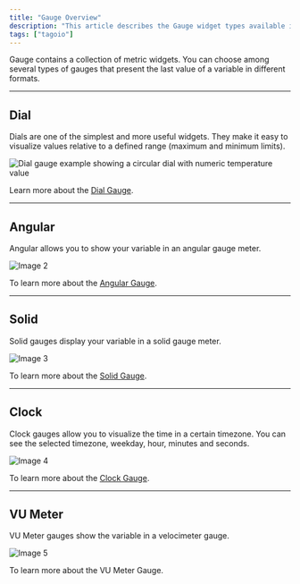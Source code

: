 ```yaml
---
title: "Gauge Overview"
description: "This article describes the Gauge widget types available in TagoIO and explains the Dial and Angular gauge types, including how they present a variable's last value and a link to more detail for the Dial gauge."
tags: ["tagoio"]
---
```

Gauge contains a collection of metric widgets. You can choose among several types of gauges that present the last value of a variable in different formats.

---

## Dial

Dials are one of the simplest and more useful widgets. They make it easy to visualize values relative to a defined range (maximum and minimum limits).

![Dial gauge example showing a circular dial with numeric temperature value](/docs_imagem/tagoio/gauge-overview-2.png)

Learn more about the [Dial Gauge](widgets/dial-widget).

---

## Angular

Angular allows you to show your variable in an angular gauge meter.

![Image 2](https://cdn.elev.io/file/uploads/yGBQnVkwTkwKzLvCtyE2FWwacoOTiKC1hwphA_gVtqs/aIbG9u-V8i2HR5KvaqNOenHfTAI3odeqmzcAsCygr2M/1587131850692-QkI.png)

To learn more about the [Angular Gauge](/tagoio/angular-widget).

---

## Solid

Solid gauges display your variable in a solid gauge meter.

![Image 3](https://cdn.elev.io/file/uploads/yGBQnVkwTkwKzLvCtyE2FWwacoOTiKC1hwphA_gVtqs/uOYfn0kOm96rWuuAfSrh44zLqLddXkvIs9_48wNNcmA/1587131943985-EQI.png)

To learn more about the [Solid Gauge](/tagoio/solid-widget).

---

## Clock

Clock gauges allow you to visualize the time in a certain timezone. You can see the selected timezone, weekday, hour, minutes and seconds.

![Image 4](https://cdn.elev.io/file/uploads/yGBQnVkwTkwKzLvCtyE2FWwacoOTiKC1hwphA_gVtqs/m2uNJZIC2DbxtNZiKSKV8s4BniaJe4bhqn1RrqayJvE/1587130683446-m1M.png)

To learn more about the [Clock Gauge](/tagoio/gauge-overview).

---

## VU Meter

VU Meter gauges show the variable in a velocimeter gauge.

![Image 5](https://cdn.elev.io/file/uploads/yGBQnVkwTkwKzLvCtyE2FWwacoOTiKC1hwphA_gVtqs/qRKhK2UhzYlw4Z-gSqNIt1FY5FQzOgcg7E7dK110lBY/1587131850409-rSM.png)

To learn more about the VU Meter Gauge.